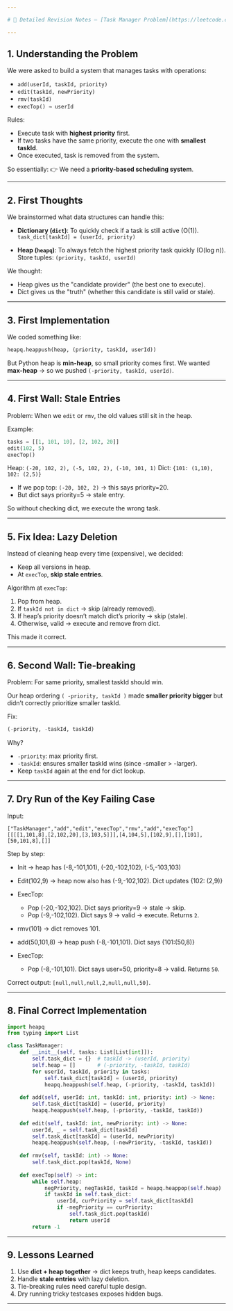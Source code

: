 ```yaml
---

# 📝 Detailed Revision Notes — [Task Manager Problem](https://leetcode.com/problems/design-task-manager/description/)

---
```


## **1. Understanding the Problem**

We were asked to build a system that manages tasks with operations:

* `add(userId, taskId, priority)`
* `edit(taskId, newPriority)`
* `rmv(taskId)`
* `execTop() → userId`

Rules:

* Execute task with **highest priority** first.
* If two tasks have the same priority, execute the one with **smallest taskId**.
* Once executed, task is removed from the system.

So essentially:
👉 We need a **priority-based scheduling system**.

---

## **2. First Thoughts**

We brainstormed what data structures can handle this:

* **Dictionary (`dict`)**:
  To quickly check if a task is still active (O(1)).
  `task_dict[taskId] = (userId, priority)`

* **Heap (`heapq`)**:
  To always fetch the highest priority task quickly (O(log n)).
  Store tuples: `(priority, taskId, userId)`

We thought:

* Heap gives us the "candidate provider" (the best one to execute).
* Dict gives us the "truth" (whether this candidate is still valid or stale).

---

## **3. First Implementation**

We coded something like:

```python
heapq.heappush(heap, (priority, taskId, userId))
```

But Python heap is **min-heap**, so small priority comes first.
We wanted **max-heap** → so we pushed `(-priority, taskId, userId)`.

---

## **4. First Wall: Stale Entries**

Problem: When we `edit` or `rmv`, the old values still sit in the heap.

Example:

```python
tasks = [[1, 101, 10], [2, 102, 20]]
edit(102, 5)
execTop()
```

Heap: `(-20, 102, 2), (-5, 102, 2), (-10, 101, 1)`
Dict: `{101: (1,10), 102: (2,5)}`

* If we pop top: `(-20, 102, 2)` → this says priority=20.
* But dict says priority=5 → stale entry.

So without checking dict, we execute the wrong task.

---

## **5. Fix Idea: Lazy Deletion**

Instead of cleaning heap every time (expensive), we decided:

* Keep all versions in heap.
* At `execTop`, **skip stale entries**.

Algorithm at `execTop`:

1. Pop from heap.
2. If `taskId not in dict` → skip (already removed).
3. If heap’s priority doesn’t match dict’s priority → skip (stale).
4. Otherwise, valid → execute and remove from dict.

This made it correct.

---

## **6. Second Wall: Tie-breaking**

Problem: For same priority, smallest taskId should win.

Our heap ordering `( -priority, taskId )` made **smaller priority bigger** but didn’t correctly prioritize smaller taskId.

Fix:

```python
(-priority, -taskId, taskId)
```

Why?

* `-priority`: max priority first.
* `-taskId`: ensures smaller taskId wins (since -smaller > -larger).
* Keep `taskId` again at the end for dict lookup.

---

## **7. Dry Run of the Key Failing Case**

Input:

```
["TaskManager","add","edit","execTop","rmv","add","execTop"]
[[[[1,101,8],[2,102,20],[3,103,5]]],[4,104,5],[102,9],[],[101],[50,101,8],[]]
```

Step by step:

* Init → heap has (-8,-101,101), (-20,-102,102), (-5,-103,103)
* Edit(102,9) → heap now also has (-9,-102,102). Dict updates {102: (2,9)}
* ExecTop:

  * Pop (-20,-102,102). Dict says priority=9 → stale → skip.
  * Pop (-9,-102,102). Dict says 9 → valid → execute. Returns `2`.
* rmv(101) → dict removes 101.
* add(50,101,8) → heap push (-8,-101,101). Dict says {101:(50,8)}
* ExecTop:

  * Pop (-8,-101,101). Dict says user=50, priority=8 → valid. Returns `50`.

Correct output: `[null,null,null,2,null,null,50]`.

---

## **8. Final Correct Implementation**

```python
import heapq
from typing import List

class TaskManager:
    def __init__(self, tasks: List[List[int]]):
        self.task_dict = {}  # taskId -> (userId, priority)
        self.heap = []       # (-priority, -taskId, taskId)
        for userId, taskId, priority in tasks:
            self.task_dict[taskId] = (userId, priority)
            heapq.heappush(self.heap, (-priority, -taskId, taskId))
        
    def add(self, userId: int, taskId: int, priority: int) -> None:
        self.task_dict[taskId] = (userId, priority)
        heapq.heappush(self.heap, (-priority, -taskId, taskId))
    
    def edit(self, taskId: int, newPriority: int) -> None:
        userId, _ = self.task_dict[taskId]
        self.task_dict[taskId] = (userId, newPriority)
        heapq.heappush(self.heap, (-newPriority, -taskId, taskId))
        
    def rmv(self, taskId: int) -> None:
        self.task_dict.pop(taskId, None)
        
    def execTop(self) -> int:
        while self.heap:
            negPriority, negTaskId, taskId = heapq.heappop(self.heap)
            if taskId in self.task_dict:
                userId, curPriority = self.task_dict[taskId]
                if -negPriority == curPriority:
                    self.task_dict.pop(taskId)
                    return userId
        return -1
```

---

## **9. Lessons Learned**

1. Use **dict + heap together** → dict keeps truth, heap keeps candidates.
2. Handle **stale entries** with lazy deletion.
3. Tie-breaking rules need careful tuple design.
4. Dry running tricky testcases exposes hidden bugs.

---
